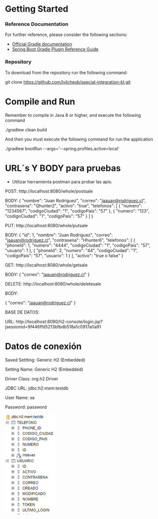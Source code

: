 # Getting Started

### Reference Documentation
For further reference, please consider the following sections:

* [Official Gradle documentation](https://docs.gradle.org)
* [Spring Boot Gradle Plugin Reference Guide](https://docs.spring.io/spring-boot/docs/2.5.4/gradle-plugin/reference/html/)

### Repository

To download from the repository run the following command:

git clone https://github.com/lvilchesb/special-integration-bl.git

# Compile and Run

Remember to compile in Java 8 or higher, and execute the following command

./gradlew clean build

And then you must execute the following command for run the application

./gradlew bootRun --args='--spring.profiles.active=local'


# URL´s Y BODY para pruebas

* Utilizar herramienta postman para probar las apis.

POST: http://localhost:8080/whole/postsale

BODY:
{
    "nombre": "Juan Rodriguez",
    "correo": "jaauan@rodriguez.cl",
    "contrasena": "Qhunter2",
    "activo": "true",
    "telefonos": [
        {
            "numero": "1234567",
            "codigoCiudad": "1",
            "codigoPais": "57"
        },
         {
            "numero": "123",
            "codigoCiudad": "1",
            "codigoPais": "57"
        }
    ]
}

PUT: http://localhost:8080/whole/putsale

BODY:
{
    "id": 1,
    "nombre": "Juan Rodriguez",
    "correo": "jaauan@rodriguez.cl",
    "contrasena": "Hhunter6",
    "telefonos": [
        {
            "phoneId": 1,
            "numero": "4444",
            "codigoCiudad": "1",
            "codigoPais": "57",
            "usuario": 1
        },
        {
            "phoneId": 2,
            "numero": "44",
            "codigoCiudad": "1",
            "codigoPais": "57",
            "usuario": 1
        }
    ],
    "activo": "true o false"
}

GET: http://localhost:8080/whole/getsale

BODY:
{
    "correo": "jaauan@rodriguez.cl"
}

DELETE: http://localhost:8080/whole/deletesale

BODY:

{
    "correo": "jaauan@rodriguez.cl"
}

BASE DE DATOS:

URL: http://localhost:8080/h2-console/login.jsp?jsessionid=9f446ffd5213bfbdb518a1c0917a0a91

# Datos de conexión

Saved Settting: Generic H2 (Embedded)

Setting Name: Generic H2 (Embedded)

Driver Class: org.h2.Driver

JDBC URL: jdbc:h2:mem:testdb

User Name: sa

Password: password

![Tabla y columnas](image.png)